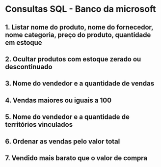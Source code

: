 # Consultas SQL - Banco da microsoft

## 1. Listar nome do produto, nome do fornecedor, nome categoria, preço do produto, quantidade em estoque

## 2. Ocultar produtos com estoque zerado ou descontinuado

## 3. Nome do vendedor e a quantidade de vendas

## 4. Vendas maiores ou iguais a 100

## 5. Nome do vendedor e a quantidade de territórios vinculados

## 6. Ordenar as vendas pelo valor total

## 7. Vendido mais barato que o valor de compra
